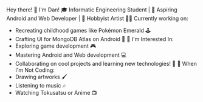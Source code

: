 Hey there! 👋 I'm Dan!
🎓 Informatic Engineering Student | 🌟 Aspiring Android and Web Developer | 🎨 Hobbyist Artist
👨‍💻 Currently working on:
- Recreating childhood games like Pokémon Emerald 🕹️
- Crafting UI for MongoDB Atlas on Android 📱
🔭 I'm Interested In:
- Exploring game development 🎮
- Mastering Android and Web development 💻
- Collaborating on cool projects and learning new technologies! 🚀
🎨 When I'm Not Coding:
- Drawing artworks 🖌️
- Listening to music 🎶
- Watching Tokusatsu or Anime 📺

<!---
Dan-Koyuki/Dan-Koyuki is a ✨ special ✨ repository because its `README.md` (this file) appears on your GitHub profile.
You can click the Preview link to take a look at your changes.
--->
